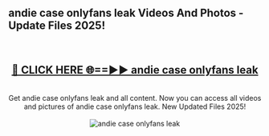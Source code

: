 <h2>andie case onlyfans leak Videos And Photos - Update Files 2025!</h2>
<br>
<div align="center">
<h2><a href="https://top-ai-tools.click/QrbHav" rel="nofollow">🔴 CLICK HERE 🌐==►► andie case onlyfans leak</a></h2>
<br>
Get andie case onlyfans leak and all content. Now you can access all videos and pictures of andie case onlyfans leak. New Updated Files 2025!
<br>
<br>
<a href="https://top-ai-tools.click/QrbHav" rel="nofollow" data-target="animated-image.originalLink"><img src="https://i.ibb.co.com/WyWwxjT/player-gif2.gif" alt="andie case onlyfans leak" style="max-width: 100%; display: inline-block;" data-target="animated-image.originalImage"></a>
</div>
<br>